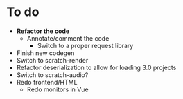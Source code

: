 # To do
- **Refactor the code**
	- Annotate/comment the code
		- Switch to a proper request library
- Finish new codegen
- Switch to scratch-render
- Refactor deserialization to allow for loading 3.0 projects
- Switch to scratch-audio?
- Redo frontend/HTML
	- Redo monitors in Vue